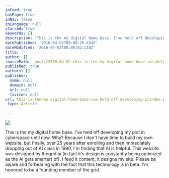 ```yaml
---
inFeed: true
hasPage: true
inNav: false
inLanguage: null
starred: true
keywords: []
description: "This is the my digital home base. I've held off developing my plot in cyberspace until now. Why? Because I don't have time to build my own website, but finally, over 25 years after enrolling and then immediately dropping out of AI class in 1990, I'm finding that AI is helpful. This website was designed by thegrid.ai (in fact it's design is constantly being optimized as the AI gets smarter) of). I feed it content, it designs my site. Please be aware and forbearing with the fact that this technology is in beta. I'm honored to be a founding member of the grid."
datePublished: '2016-04-02T08:08:26.434Z'
dateModified: '2016-04-02T08:08:02.118Z'
title: ''
author: []
sourcePath: _posts/2016-04-02-this-is-the-my-digital-home-base-ive-held-off-developing-m.md
published: true
authors: []
publisher:
  name: null
  domain: null
  url: null
  favicon: null
url: this-is-the-my-digital-home-base-ive-held-off-developing-m/index.html
_type: Article

---
```

![](https://the-grid-user-content.s3-us-west-2.amazonaws.com/51afb281-fd3a-4e1b-a3b7-dafe382bc6b9.jpg)

This is the my digital home base. I've held off developing my plot in cyberspace until now. Why? Because I don't have time to build my own website, but finally, over 25 years after enrolling and then immediately dropping out of AI class in 1990, I'm finding that AI is helpful. This website was designed by thegrid.ai (in fact it's design is constantly being optimized as the AI gets smarter) of). I feed it content, it designs my site. Please be aware and forbearing with the fact that this technology is in beta. I'm honored to be a founding member of the grid.